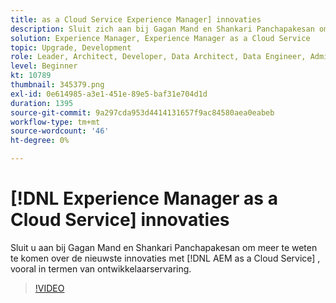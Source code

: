 ```yaml
---
title: as a Cloud Service Experience Manager] innovaties
description: Sluit zich aan bij Gagan Mand en Shankari Panchapakesan om over de recentste innovaties met  [!DNL AEM as a Cloud Service], vooral in termen van ontwikkelaarservaring te leren.
solution: Experience Manager, Experience Manager as a Cloud Service
topic: Upgrade, Development
role: Leader, Architect, Developer, Data Architect, Data Engineer, Admin, User
level: Beginner
kt: 10789
thumbnail: 345379.png
exl-id: 0e614985-a3e1-451e-89e5-baf31e704d1d
duration: 1395
source-git-commit: 9a297cda953d4414131657f9ac84580aea0eabeb
workflow-type: tm+mt
source-wordcount: '46'
ht-degree: 0%

---
```


# [!DNL Experience Manager as a Cloud Service] innovaties

Sluit u aan bij Gagan Mand en Shankari Panchapakesan om meer te weten te komen over de nieuwste innovaties met [!DNL AEM as a Cloud Service] , vooral in termen van ontwikkelaarservaring.

>[!VIDEO](https://video.tv.adobe.com/v/345379/?quality=12&learn=on)
